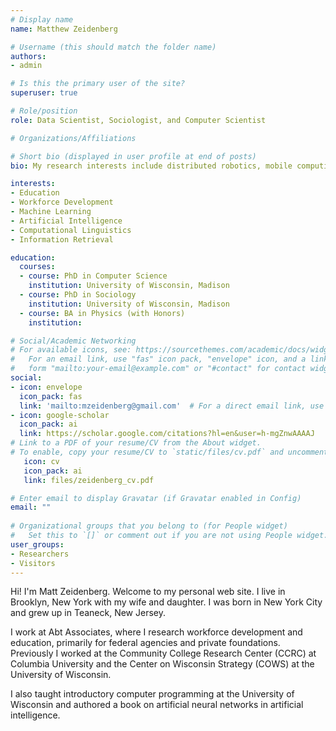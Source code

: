 ```yaml
---
# Display name
name: Matthew Zeidenberg

# Username (this should match the folder name)
authors:
- admin

# Is this the primary user of the site?
superuser: true

# Role/position
role: Data Scientist, Sociologist, and Computer Scientist

# Organizations/Affiliations

# Short bio (displayed in user profile at end of posts)
bio: My research interests include distributed robotics, mobile computing and programmable matter.

interests:
- Education 
- Workforce Development 
- Machine Learning
- Artificial Intelligence
- Computational Linguistics
- Information Retrieval

education:
  courses:
  - course: PhD in Computer Science
    institution: University of Wisconsin, Madison
  - course: PhD in Sociology
    institution: University of Wisconsin, Madison
  - course: BA in Physics (with Honors)
    institution: 

# Social/Academic Networking
# For available icons, see: https://sourcethemes.com/academic/docs/widgets/#icons
#   For an email link, use "fas" icon pack, "envelope" icon, and a link in the
#   form "mailto:your-email@example.com" or "#contact" for contact widget.
social:
- icon: envelope
  icon_pack: fas
  link: 'mailto:mzeidenberg@gmail.com'  # For a direct email link, use "mailto:test@example.org".
- icon: google-scholar
  icon_pack: ai
  link: https://scholar.google.com/citations?hl=en&user=h-mgZnwAAAAJ
# Link to a PDF of your resume/CV from the About widget.
# To enable, copy your resume/CV to `static/files/cv.pdf` and uncomment the lines below.  
   icon: cv
   icon_pack: ai
   link: files/zeidenberg_cv.pdf

# Enter email to display Gravatar (if Gravatar enabled in Config)
email: ""
  
# Organizational groups that you belong to (for People widget)
#   Set this to `[]` or comment out if you are not using People widget.  
user_groups:
- Researchers
- Visitors
---
```


Hi! I'm Matt Zeidenberg. Welcome to my personal web site. 
I live in Brooklyn, New York with my wife and daughter. I was born in 
New York City and grew up in Teaneck, New Jersey.

I work at Abt Associates, where I research workforce development and education, 
primarily for federal agencies and private foundations. Previously I worked 
at the Community College Research Center (CCRC) at Columbia University and the 
Center on Wisconsin Strategy (COWS) at the University of Wisconsin.

I also taught introductory computer programming at the University of 
Wisconsin and authored a book on artificial neural networks in 
artificial intelligence.

